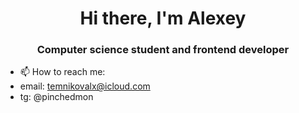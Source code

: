 <h1 align="center">Hi there, I'm Alexey </h1>
<h3 align="center">Computer science student and frontend developer</h3>

- 📫 How to reach me:
- email: temnikovalx@icloud.com
- tg: @pinchedmon
